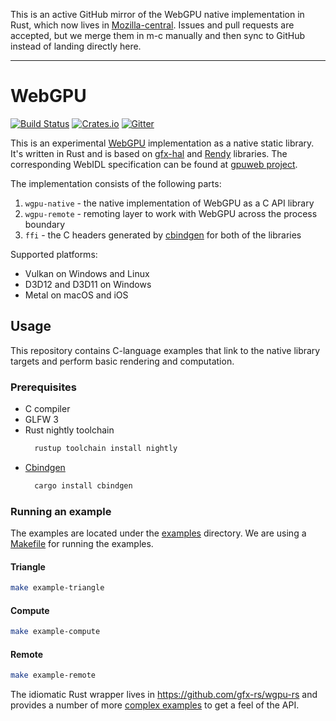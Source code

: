 This is an active GitHub mirror of the WebGPU native implementation in Rust, which now lives in [Mozilla-central](https://hg.mozilla.org/mozilla-central). Issues and pull requests are accepted, but we merge them in m-c manually and then sync to GitHub instead of landing directly here.

---
# WebGPU
[![Build Status](https://travis-ci.org/gfx-rs/wgpu.svg)](https://travis-ci.org/gfx-rs/wgpu)
[![Crates.io](https://img.shields.io/crates/v/wgpu-native.svg?label=wgpu-native)](https://crates.io/crates/wgpu-native)
[![Gitter](https://badges.gitter.im/gfx-rs/webgpu.svg)](https://gitter.im/gfx-rs/webgpu)

This is an experimental [WebGPU](https://www.w3.org/community/gpu/) implementation as a native static library. It's written in Rust and is based on [gfx-hal](https://github.com/gfx-rs/gfx) and [Rendy](https://github.com/amethyst/rendy) libraries. The corresponding WebIDL specification can be found at [gpuweb project](https://github.com/gpuweb/gpuweb/blob/master/spec/index.bs).

The implementation consists of the following parts:
  1. `wgpu-native` - the native implementation of WebGPU as a C API library
  2. `wgpu-remote` - remoting layer to work with WebGPU across the process boundary
  3. `ffi` - the C headers generated by [cbindgen](https://github.com/eqrion/cbindgen) for both of the libraries

Supported platforms:
  - Vulkan on Windows and Linux
  - D3D12 and D3D11 on Windows
  - Metal on macOS and iOS

## Usage

This repository contains C-language examples that link to the native library targets and perform basic rendering and computation. 

### Prerequisites
  - C compiler
  - GLFW 3
  - Rust nightly toolchain
    ```bash
      rustup toolchain install nightly  
    ```
  - [Cbindgen](https://github.com/eqrion/cbindgen)
    ```bash
      cargo install cbindgen 
    ```


### Running an example
The examples are located under the [examples](examples) directory. We are using a [Makefile](Makefile) for running the examples.

#### Triangle
```bash
make example-triangle
```

#### Compute
```bash
make example-compute
```

#### Remote
```bash
make example-remote
```

The idiomatic Rust wrapper lives in https://github.com/gfx-rs/wgpu-rs and provides a number of more [complex examples](https://github.com/gfx-rs/wgpu-rs/tree/master/examples) to get a feel of the API.